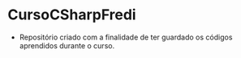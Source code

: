 # CursoCSharpFredi
 - Repositório criado com a finalidade de ter guardado os códigos aprendidos durante o curso.